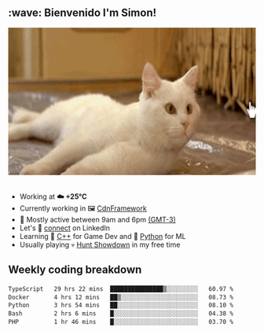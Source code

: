 <h2>:wave: <b>Bienvenido I'm Simon!&nbsp;</b></h2>

<section>
  <img src="./static/banner.gif" height=300 width=1000>
</section>

<br>

<ul>
  <li>
		<!--START_SECTION:weather-->
		Working at <b>☁️   +25°C</b>
		<!--END_SECTION:weather-->
  </li>
  <li>
    Currently working in 🖼️&nbsp;<a href=https://github.com/snapverse/cdn-framework target=_blank>CdnFramework</a>
  </li>
  <li>
    🚩 Mostly active between 9am and 6pm <a href=https://onlinealarmkur.com/world/es target=_blank>(GMT-3)</a>
  </li>
  <li>
    Let's 🔗&nbsp;<a href=https://www.linkedin.com/in/itsimmons target=_blank>connect</a> on LinkedIn
  </li>
  <li>
    Learning 👴&nbsp;<a href=https://images3.memedroid.com/images/UPLOADED755/65f2bce6734f6.webp target=_blank>C++</a> for Game Dev and 🐍&nbsp;<a href=https://qph.cf2.quoracdn.net/main-qimg-4472b6229cb75bf66ab531f3ebd4f975-lq target=_blank>Python</a> for ML
  </li>
  <li>
    Usually playing 💀&nbsp;<a href=https://www.huntshowdown.com target=_blank>Hunt Showdown</a> in my free time
  </li>
</ul>

<h2><b>Weekly coding breakdown </b></h2>

<!--START_SECTION:waka-->

```txt
TypeScript   29 hrs 22 mins  ███████████████▒░░░░░░░░░   60.97 %
Docker       4 hrs 12 mins   ██▒░░░░░░░░░░░░░░░░░░░░░░   08.73 %
Python       3 hrs 54 mins   ██░░░░░░░░░░░░░░░░░░░░░░░   08.10 %
Bash         2 hrs 6 mins    █░░░░░░░░░░░░░░░░░░░░░░░░   04.38 %
PHP          1 hr 46 mins    █░░░░░░░░░░░░░░░░░░░░░░░░   03.70 %
```

<!--END_SECTION:waka-->
